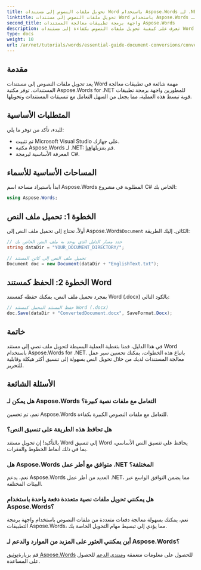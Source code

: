 ```yaml
---
title: تحويل ملفات النصوص إلى مستندات Word باستخدام Aspose.Words لـ .NET
linktitle: تحويل ملفات النصوص إلى مستندات Word باستخدام Aspose.Words لـ .NET
second_title: واجهة برمجة تطبيقات معالجة المستندات Aspose.Words
description: تعرف على كيفية تحويل ملفات النصوص بكفاءة إلى مستندات Word باستخدام مكتبة Aspose.Words for .NET. يغطي هذا الدليل خطوة بخطوة المتطلبات الأساسية وأمثلة التعليمات البرمجية.
type: docs
weight: 10
url: /ar/net/tutorials/words/essential-guide-document-conversions/convert-text-files-to-word-documents/
---
```

## مقدمة

يعد تحويل ملفات النصوص إلى مستندات Word مهمة شائعة في تطبيقات معالجة المستندات. توفر مكتبة Aspose.Words for .NET للمطورين واجهة برمجة تطبيقات قوية تبسط هذه العملية، مما يجعل من السهل التعامل مع تنسيقات المستندات وتحويلها.

## المتطلبات الأساسية

للبدء، تأكد من توفر ما يلي:
- تم تثبيت Microsoft Visual Studio على جهازك.
-  مكتبة Aspose.Words لـ .NET: قم بتنزيلها[هنا](https://releases.aspose.com/words/net/).
- المعرفة الأساسية لبرمجة C#.

## المساحات الأساسية للأسماء

ابدأ باستيراد مساحة اسم Aspose.Words المطلوبة في مشروع C# الخاص بك:

```csharp
using Aspose.Words;
```

## الخطوة 1: تحميل ملف النص

أولاً، تحتاج إلى تحميل ملف النص إلى Aspose.Words`Document` الكائن. إليك الطريقة:

```csharp
// حدد مسار الدليل الذي يوجد به ملف النص الخاص بك
string dataDir = "YOUR_DOCUMENT_DIRECTORY/";

// تحميل ملف النص إلى كائن المستند
Document doc = new Document(dataDir + "EnglishText.txt");
```

## الخطوة 2: الحفظ كمستند Word

بمجرد تحميل ملف النص، يمكنك حفظه كمستند Word (.docx) بالكود التالي:

```csharp
// حفظ المستند المحمل كمستند Word (.docx)
doc.Save(dataDir + "ConvertedDocument.docx", SaveFormat.Docx);
```

## خاتمة

في هذا الدليل، قمنا بتغطية العملية البسيطة لتحويل ملف نصي إلى مستند Word باستخدام Aspose.Words for .NET. باتباع هذه الخطوات، يمكنك تحسين سير عمل معالجة المستندات لديك من خلال تحويل النص بسهولة إلى تنسيق أكثر هيكلة وقابلية للتحرير.

## الأسئلة الشائعة

### هل يمكن لـ Aspose.Words التعامل مع ملفات نصية كبيرة؟
نعم، تم تحسين Aspose.Words للتعامل مع ملفات النصوص الكبيرة بكفاءة.

### هل تحافظ هذه الطريقة على تنسيق النص؟
بالتأكيد! إن تحويل مستند Word إلى تنسيق Word يحافظ على تنسيق النص الأساسي، بما في ذلك أنماط الخطوط والفقرات.

### هل Aspose.Words متوافق مع أطر عمل .NET المختلفة؟
نعم، يدعم Aspose.Words العديد من أطر عمل .NET، مما يضمن التوافق الواسع عبر البيئات المختلفة.

### هل يمكنني تحويل ملفات نصية متعددة دفعة واحدة باستخدام Aspose.Words؟
نعم، يمكنك بسهولة معالجة دفعات متعددة من ملفات النصوص باستخدام واجهة برمجة التطبيقات Aspose.Words، مما يؤدي إلى تبسيط مهام التحويل الخاصة بك.

### أين يمكنني العثور على المزيد من الموارد والدعم لـ Aspose.Words؟
 قم بزيارة[توثيق Aspose.Words](https://reference.aspose.com/words/net/) للحصول على معلومات متعمقة و[منتدى الدعم](https://forum.aspose.com/c/words/8) للحصول على المساعدة.